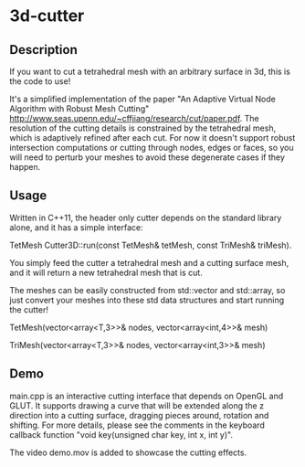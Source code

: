 # 3d-cutter

## Description
If you want to cut a tetrahedral mesh with an arbitrary surface in 3d, this is the code to use!

It's a simplified implementation of the paper "An Adaptive Virtual Node Algorithm with Robust Mesh Cutting" http://www.seas.upenn.edu/~cffjiang/research/cut/paper.pdf. The resolution of the cutting details is constrained by the tetrahedral mesh, which is adaptively refined after each cut. For now it doesn't support robust intersection computations or cutting through nodes, edges or faces, so you will need to perturb your meshes to avoid these degenerate cases if they happen.

## Usage
Written in C++11, the header only cutter depends on the standard library alone, and it has a simple interface:

TetMesh Cutter3D::run(const TetMesh& tetMesh, const TriMesh& triMesh).

You simply feed the cutter a tetrahedral mesh and a cutting surface mesh, and it will return a new tetrahedral mesh that is cut.

The meshes can be easily constructed from std::vector and std::array, so just convert your meshes into these std data structures and start running the cutter!

TetMesh<T>(vector<array<T,3>>& nodes, vector<array<int,4>>& mesh)

TriMesh<T>(vector<array<T,3>>& nodes, vector<array<int,3>>& mesh)


## Demo
main.cpp is an interactive cutting interface that depends on OpenGL and GLUT. It supports drawing a curve that will be extended along the z direction into a cutting surface, dragging pieces around, rotation and shifting. For more details, please see the comments in the keyboard callback function "void key(unsigned char key, int x, int y)".

The video demo.mov is added to showcase the cutting effects.
